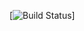 [![Build Status](https://travis-ci.com/sladebot/vegeta.svg?token=zxUVizLppNAh1hvbquCT&branch=master)]
